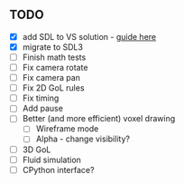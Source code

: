 ## TODO

- [x] add SDL to VS solution - [guide here](https://github.com/libsdl-org/SDL/blob/main/docs/INTRO-visualstudio.md)
- [x] migrate to SDL3
- [ ] Finish math tests
- [ ] Fix camera rotate
- [ ] Fix camera pan
- [ ] Fix 2D GoL rules
- [ ] Fix timing
- [ ] Add pause
- [ ] Better (and more efficient) voxel drawing
    - [ ] Wireframe mode
    - [ ] Alpha - change visibility?
- [ ] 3D GoL
- [ ] Fluid simulation
- [ ] CPython interface?
